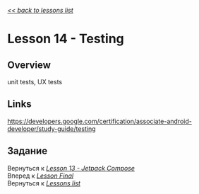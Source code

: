 [*<< back to lessons list*](../readme.md)

# Lesson 14 - Testing
## Overview
unit tests, UX tests
## Links
https://developers.google.com/certification/associate-android-developer/study-guide/testing

## Задание


Вернуться к [*Lesson 13 - Jetpack Compose*](./lesson_13.md)   
Вперед к [*Lesson Final*](./lesson_final.md)  
Вернуться к [*Lessons list*](../readme.md)